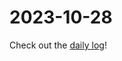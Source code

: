 # 2023-10-28

Check out the [daily log](https://notes.herson.xyz/Documents/Notes/01+Journal/2023/10/2023-10-28)!
